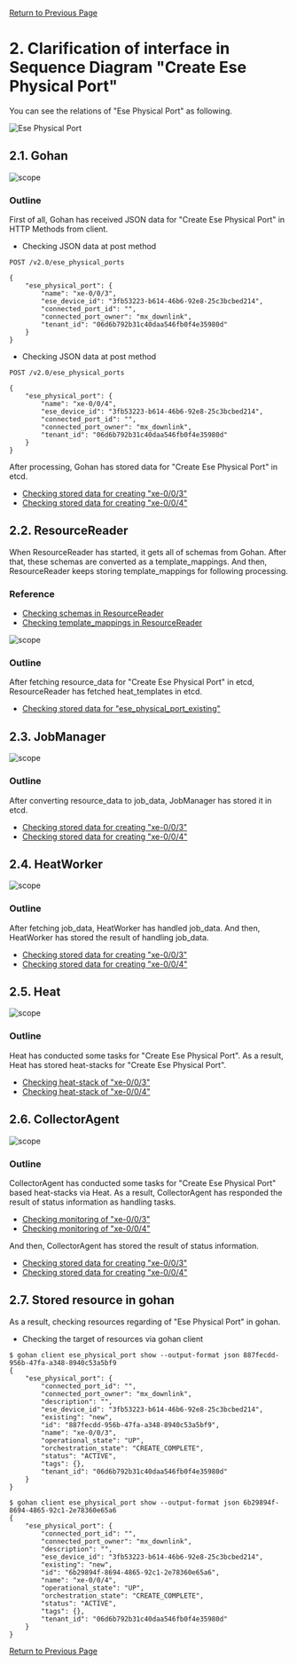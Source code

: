 [Return to Previous Page](00_internet_gateway.md)

# 2. Clarification of interface in Sequence Diagram "Create Ese Physical Port"
You can see the relations of "Ese Physical Port" as following.

![Ese Physical Port](resource/gohan_investigate_for_inetgw.003.png)


## 2.1. Gohan

![scope](../images/ESI_Sequence_diagram.002.png)

### Outline
First of all, Gohan has received JSON data for "Create Ese Physical Port" in HTTP Methods from client.

* Checking JSON data at post method
```
POST /v2.0/ese_physical_ports
```
```
{
    "ese_physical_port": {
        "name": "xe-0/0/3",
        "ese_device_id": "3fb53223-b614-46b6-92e8-25c3bcbed214",
        "connected_port_id": "",
        "connected_port_owner": "mx_downlink",
        "tenant_id": "06d6b792b31c40daa546fb0f4e35980d"
    }
}
```
* Checking JSON data at post method
```
POST /v2.0/ese_physical_ports
```
```
{
    "ese_physical_port": {
        "name": "xe-0/0/4",
        "ese_device_id": "3fb53223-b614-46b6-92e8-25c3bcbed214",
        "connected_port_id": "",
        "connected_port_owner": "mx_downlink",
        "tenant_id": "06d6b792b31c40daa546fb0f4e35980d"
    }
}
```
After processing, Gohan has stored data for "Create Ese Physical Port" in etcd.

* [Checking stored data for creating "xe-0/0/3"](stored_in_etcd/01_Gohan/CreateEsePhysicalPort_01.md)
* [Checking stored data for creating "xe-0/0/4"](stored_in_etcd/01_Gohan/CreateEsePhysicalPort_02.md)


## 2.2. ResourceReader
When ResourceReader has started, it gets all of schemas from Gohan.
After that, these schemas are converted as a template_mappings.
And then, ResourceReader keeps storing template_mappings for following processing.

### Reference
* [Checking schemas in ResourceReader](../memo/schemas.txt)
* [Checking template_mappings in ResourceReader](../memo/template_mappings.md)

![scope](../images/ESI_Sequence_diagram.003.png)

### Outline
After fetching resource_data for "Create Ese Physical Port" in etcd, ResourceReader has fetched heat_templates in etcd.

* [Checking stored data for "ese_physical_port_existing"](../heat_template/ese_physical_port_existing.md)


## 2.3. JobManager

![scope](../images/ESI_Sequence_diagram.004.png)

### Outline
After converting resource_data to job_data, JobManager has stored it in etcd.

* [Checking stored data for creating "xe-0/0/3"](stored_in_etcd/02_JobManager/CreateEsePhysicalPort_01.md)
* [Checking stored data for creating "xe-0/0/4"](stored_in_etcd/02_JobManager/CreateEsePhysicalPort_02.md)


## 2.4. HeatWorker

![scope](../images/ESI_Sequence_diagram.005.png)

### Outline
After fetching job_data, HeatWorker has handled job_data.
And then, HeatWorker has stored the result of handling job_data.

* [Checking stored data for creating "xe-0/0/3"](stored_in_etcd/03_HeatWorker/CreateEsePhysicalPort_01.md)
* [Checking stored data for creating "xe-0/0/4"](stored_in_etcd/03_HeatWorker/CreateEsePhysicalPort_02.md)


## 2.5. Heat

![scope](../images/ESI_Sequence_diagram.006.png)

### Outline
Heat has conducted some tasks for "Create Ese Physical Port".
As a result, Heat has stored heat-stacks for "Create Ese Physical Port".

* [Checking heat-stack of "xe-0/0/3"](heat-stack/CreateEsePhysicalPort_01.md)
* [Checking heat-stack of "xe-0/0/4"](heat-stack/CreateEsePhysicalPort_02.md)


## 2.6. CollectorAgent

![scope](../images/ESI_Sequence_diagram.007.png)

### Outline
CollectorAgent has conducted some tasks for "Create Ese Physical Port" based heat-stacks via Heat.
As a result, CollectorAgent has responded the result of status information as handling tasks.

* [Checking monitoring of "xe-0/0/3"](collector_agents/CreateEsePhysicalPort_01.md)
* [Checking monitoring of "xe-0/0/4"](collector_agents/CreateEsePhysicalPort_02.md)

And then, CollectorAgent has stored the result of status information.

* [Checking stored data for creating "xe-0/0/3"](stored_in_etcd/04_CollectorAgent/CreateEsePhysicalPort_01.md)
* [Checking stored data for creating "xe-0/0/4"](stored_in_etcd/04_CollectorAgent/CreateEsePhysicalPort_02.md)


## 2.7. Stored resource in gohan
As a result, checking resources regarding of "Ese Physical Port" in gohan.

* Checking the target of resources via gohan client
```
$ gohan client ese_physical_port show --output-format json 887fecdd-956b-47fa-a348-8940c53a5bf9
{   
    "ese_physical_port": {
        "connected_port_id": "",
        "connected_port_owner": "mx_downlink",
        "description": "",
        "ese_device_id": "3fb53223-b614-46b6-92e8-25c3bcbed214",
        "existing": "new",
        "id": "887fecdd-956b-47fa-a348-8940c53a5bf9",
        "name": "xe-0/0/3",
        "operational_state": "UP",
        "orchestration_state": "CREATE_COMPLETE",
        "status": "ACTIVE",
        "tags": {},
        "tenant_id": "06d6b792b31c40daa546fb0f4e35980d"
    }
}
```
```
$ gohan client ese_physical_port show --output-format json 6b29894f-8694-4865-92c1-2e78360e65a6
{
    "ese_physical_port": {
        "connected_port_id": "",
        "connected_port_owner": "mx_downlink",
        "description": "",
        "ese_device_id": "3fb53223-b614-46b6-92e8-25c3bcbed214",
        "existing": "new",
        "id": "6b29894f-8694-4865-92c1-2e78360e65a6",
        "name": "xe-0/0/4",
        "operational_state": "UP",
        "orchestration_state": "CREATE_COMPLETE",
        "status": "ACTIVE",
        "tags": {},
        "tenant_id": "06d6b792b31c40daa546fb0f4e35980d"
    }
}
```


[Return to Previous Page](00_internet_gateway.md)
